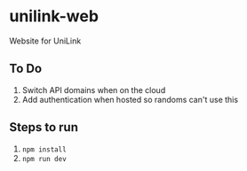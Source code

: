 # unilink-web

Website for UniLink

## To Do

1. Switch API domains when on the cloud
2. Add authentication when hosted so randoms can't use this

## Steps to run

1. `npm install`
2. `npm run dev`
